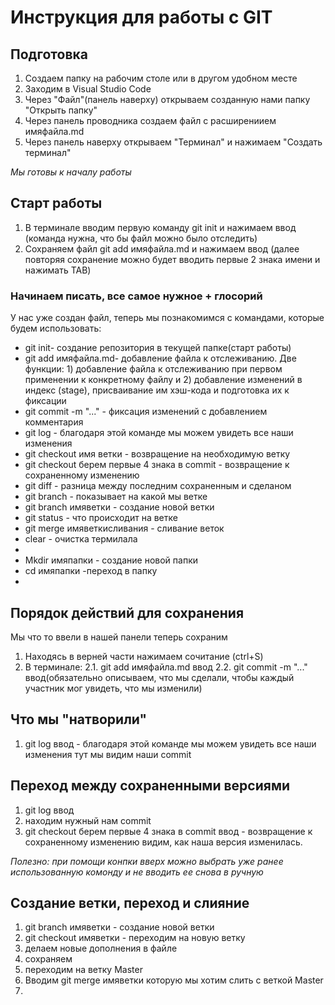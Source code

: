 # Инструкция для работы с GIT

## Подготовка

1. Создаем папку на рабочим столе или в другом удобном месте
2. Заходим в Visual Studio Code
3. Через "Файл"(панель наверху) открываем созданную нами папку "Открыть папку" 
4. Через панель проводника создаем файл с расширениием имяфайла.md
5. Через панель наверху открываем "Терминал" и нажимаем "Создать терминал" 

_Мы готовы к началу работы_

## Старт работы

1. В терминале вводим первую команду  git init и нажимаем ввод (команда нужна, что бы файл можно было отследить)
2. Сохраняем файл git add имяфайла.md и нажимаем ввод (далее повторяя сохранение можно будет вводить первые 2 знака имени и нажимать TAB)

### Начинаем писать, все самое нужное + глосорий
У нас уже создан файл, теперь мы познакомимся с командами, которые будем использовать:
* git init-  создание репозитория в текущей папке(старт работы)
* git add имяфайла.md- добавление файла к отслеживанию. Две функции: 1) добавление файла к отслеживанию при первом применении к конкретному файлу и 2) добавление изменений в индекс (stage), присваивание им хэш-кода и подготовка их к фиксации
* git commit -m "..." - фиксация изменений с добавлением комментария
* git log - благодаря этой команде мы можем увидеть все наши изменения
* git checkout имя ветки - возвращение на необходимую ветку
* git checkout берем первые 4 знака в commit - возвращение к сохраненному изменению
* git diff - разница между последним сохраненным и сделаном
* git branch - показывает на какой мы ветке
* git branch имяветки - создание новой ветки 
* git status - что происходит на ветке
* git merge имяветкисливания - сливание веток
* clear - очистка термилала
*  
* Mkdir имяпапки - создание новой папки
* cd имяпапки -переход в папку
* 

## Порядок действий для сохранения
Мы что то ввели в нашей панели теперь сохраним
1. Находясь в верней части нажимаем сочитание (ctrl+S) 
2. В терминале:
2.1. git add имяфайла.md ввод
2.2. git commit -m "..." ввод(обязательно описываем, что мы сделали, чтобы каждый участник мог увидеть, что мы изменили)

## Что мы "натворили" 
1. git log ввод - благодаря этой команде мы можем увидеть все наши изменения
тут мы видим наши commit

## Переход между сохраненными версиями
1. git log ввод 
2. находим нужный нам commit
3. git checkout берем первые 4 знака в commit ввод - возвращение к сохраненному изменению
видим, как наша версия изменилась.

_Полезно: при помощи конпки вверх можно выбрать уже ранее использованную комонду и не вводить ее снова в ручную_

## Создание ветки, переход и слияние
1. git branch имяветки - создание новой ветки 
2. git checkout имяветки - переходим на новую ветку
3. делаем новые дополнения в файле
4. сохраняем
5. переходим на ветку Master
6. Вводим git merge имяветки которую мы хотим слить с веткой  Master
7. 